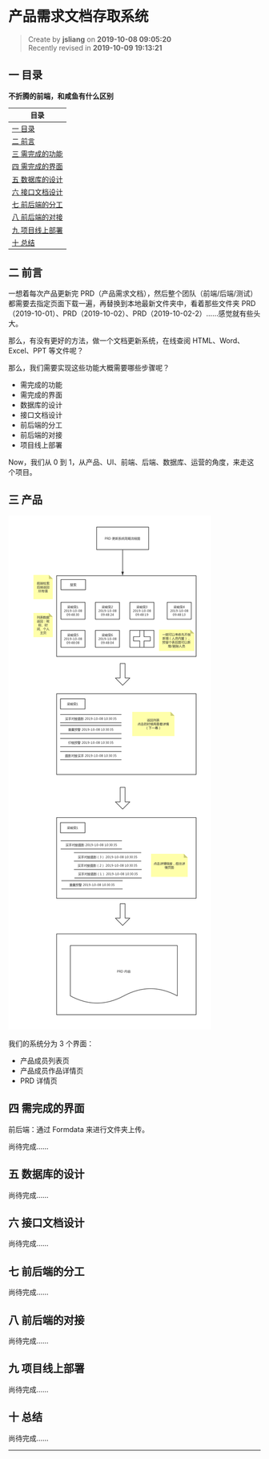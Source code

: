 产品需求文档存取系统
===

> Create by **jsliang** on **2019-10-08 09:05:20**  
> Recently revised in **2019-10-09 19:13:21**

## <a name="chapter-one" id="chapter-one">一 目录</a>

**不折腾的前端，和咸鱼有什么区别**

| 目录 |
| --- | 
| [一 目录](#chapter-one) | 
| [二 前言](#chapter-two) |
| [三 需完成的功能](#chapter-three) |
| [四 需完成的界面](#chapter-four) |
| [五 数据库的设计](#chapter-five) |
| [六 接口文档设计](#chapter-six) |
| [七 前后端的分工](#chapter-seven) |
| [八 前后端的对接](#chapter-eight) |
| [九 项目线上部署](#chapter-night) |
| [十 总结](#chapter-ten) |

## <a name="chapter-two" id="chapter-two">二 前言</a>



一想着每次产品更新完 PRD（产品需求文档），然后整个团队（前端/后端/测试）都需要去指定页面下载一遍，再替换到本地最新文件夹中，看着那些文件夹 PRD（2019-10-01）、PRD（2019-10-02）、PRD（2019-10-02-2）……感觉就有些头大。

那么，有没有更好的方法，做一个文档更新系统，在线查阅 HTML、Word、Excel、PPT 等文件呢？

那么，我们需要实现这些功能大概需要哪些步骤呢？

* 需完成的功能
* 需完成的界面
* 数据库的设计
* 接口文档设计
* 前后端的分工
* 前后端的对接
* 项目线上部署

Now，我们从 0 到 1，从产品、UI、前端、后端、数据库、运营的角度，来走这个项目。

## <a name="chapter-three" id="chapter-three">三 产品</a>



![图](../../public-repertory/img/other-PRD-update-system-1.png)

我们的系统分为 3 个界面：

* 产品成员列表页
* 产品成员作品详情页
* PRD 详情页

## <a name="chapter-four" id="chapter-four">四 需完成的界面</a>



前后端：通过 Formdata 来进行文件夹上传。

尚待完成……

## <a name="chapter-five" id="chapter-five">五 数据库的设计</a>



尚待完成……

## <a name="chapter-six" id="chapter-six">六 接口文档设计</a>



尚待完成……

## <a name="chapter-seven" id="chapter-seven">七 前后端的分工</a>



尚待完成……

## <a name="chapter-eight" id="chapter-eight">八 前后端的对接</a>



尚待完成……

## <a name="chapter-night" id="chapter-night">九 项目线上部署</a>



尚待完成……

## <a name="chapter-ten" id="chapter-ten">十 总结</a>



尚待完成……

---



